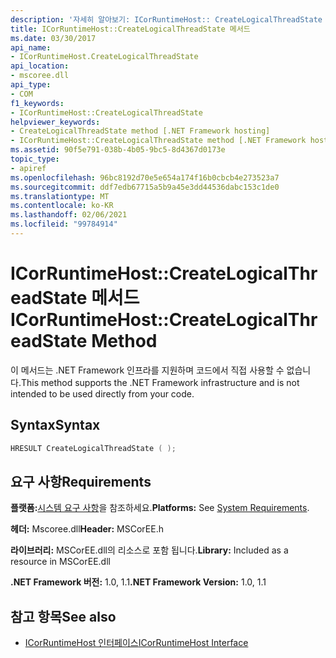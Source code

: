 ```yaml
---
description: '자세히 알아보기: ICorRuntimeHost:: CreateLogicalThreadState 메서드'
title: ICorRuntimeHost::CreateLogicalThreadState 메서드
ms.date: 03/30/2017
api_name:
- ICorRuntimeHost.CreateLogicalThreadState
api_location:
- mscoree.dll
api_type:
- COM
f1_keywords:
- ICorRuntimeHost::CreateLogicalThreadState
helpviewer_keywords:
- CreateLogicalThreadState method [.NET Framework hosting]
- ICorRuntimeHost::CreateLogicalThreadState method [.NET Framework hosting]
ms.assetid: 90f5e791-038b-4b05-9bc5-8d4367d0173e
topic_type:
- apiref
ms.openlocfilehash: 96bc8192d70e5e654a174f16b0cbcb4e273523a7
ms.sourcegitcommit: ddf7edb67715a5b9a45e3dd44536dabc153c1de0
ms.translationtype: MT
ms.contentlocale: ko-KR
ms.lasthandoff: 02/06/2021
ms.locfileid: "99784914"
---
```

# <a name="icorruntimehostcreatelogicalthreadstate-method"></a><span data-ttu-id="e6260-103">ICorRuntimeHost::CreateLogicalThreadState 메서드</span><span class="sxs-lookup"><span data-stu-id="e6260-103">ICorRuntimeHost::CreateLogicalThreadState Method</span></span>

<span data-ttu-id="e6260-104">이 메서드는 .NET Framework 인프라를 지원하며 코드에서 직접 사용할 수 없습니다.</span><span class="sxs-lookup"><span data-stu-id="e6260-104">This method supports the .NET Framework infrastructure and is not intended to be used directly from your code.</span></span>  
  
## <a name="syntax"></a><span data-ttu-id="e6260-105">Syntax</span><span class="sxs-lookup"><span data-stu-id="e6260-105">Syntax</span></span>  
  
```cpp  
HRESULT CreateLogicalThreadState ( );  
```  
  
## <a name="requirements"></a><span data-ttu-id="e6260-106">요구 사항</span><span class="sxs-lookup"><span data-stu-id="e6260-106">Requirements</span></span>  

 <span data-ttu-id="e6260-107">**플랫폼:**[시스템 요구 사항](../../get-started/system-requirements.md)을 참조하세요.</span><span class="sxs-lookup"><span data-stu-id="e6260-107">**Platforms:** See [System Requirements](../../get-started/system-requirements.md).</span></span>  
  
 <span data-ttu-id="e6260-108">**헤더:** Mscoree.dll</span><span class="sxs-lookup"><span data-stu-id="e6260-108">**Header:** MSCorEE.h</span></span>  
  
 <span data-ttu-id="e6260-109">**라이브러리:** MSCorEE.dll의 리소스로 포함 됩니다.</span><span class="sxs-lookup"><span data-stu-id="e6260-109">**Library:** Included as a resource in MSCorEE.dll</span></span>  
  
 <span data-ttu-id="e6260-110">**.NET Framework 버전:** 1.0, 1.1</span><span class="sxs-lookup"><span data-stu-id="e6260-110">**.NET Framework Version:** 1.0, 1.1</span></span>  
  
## <a name="see-also"></a><span data-ttu-id="e6260-111">참고 항목</span><span class="sxs-lookup"><span data-stu-id="e6260-111">See also</span></span>

- [<span data-ttu-id="e6260-112">ICorRuntimeHost 인터페이스</span><span class="sxs-lookup"><span data-stu-id="e6260-112">ICorRuntimeHost Interface</span></span>](icorruntimehost-interface.md)
